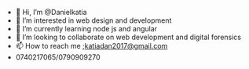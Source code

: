 - 👋 Hi, I’m @Danielkatia
- 👀 I’m interested in web design and development
- 🌱 I’m currently learning node js and angular 
- 💞️ I’m looking to collaborate on web development and digital forensics
- 📫 How to reach me ;katiadan2017@gmail.com
- 0740217065/0790909270

<!---
Danielkatia/Danielkatia is a ✨ special ✨ repository because its `README.md` (this file) appears on your GitHub profile.
You can click the Preview link to take a look at your changes.
--->
